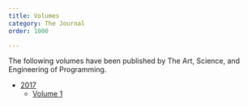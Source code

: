 ```yaml
---
title: Volumes
category: The Journal
order: 1000

---
```


The following volumes have been published by The Art, Science, and Engineering of Programming.

* [2017](2017)
  * [Volume 1](2017/1)
